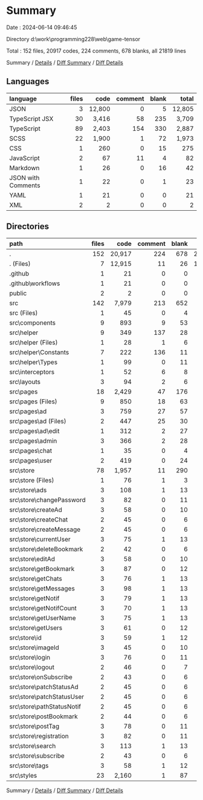 # Summary

Date : 2024-06-14 09:46:45

Directory d:\\work\\programming228\\web\\game-tensor

Total : 152 files,  20917 codes, 224 comments, 678 blanks, all 21819 lines

Summary / [Details](details.md) / [Diff Summary](diff.md) / [Diff Details](diff-details.md)

## Languages
| language | files | code | comment | blank | total |
| :--- | ---: | ---: | ---: | ---: | ---: |
| JSON | 3 | 12,800 | 0 | 5 | 12,805 |
| TypeScript JSX | 30 | 3,416 | 58 | 235 | 3,709 |
| TypeScript | 89 | 2,403 | 154 | 330 | 2,887 |
| SCSS | 22 | 1,900 | 1 | 72 | 1,973 |
| CSS | 1 | 260 | 0 | 15 | 275 |
| JavaScript | 2 | 67 | 11 | 4 | 82 |
| Markdown | 1 | 26 | 0 | 16 | 42 |
| JSON with Comments | 1 | 22 | 0 | 1 | 23 |
| YAML | 1 | 21 | 0 | 0 | 21 |
| XML | 2 | 2 | 0 | 0 | 2 |

## Directories
| path | files | code | comment | blank | total |
| :--- | ---: | ---: | ---: | ---: | ---: |
| . | 152 | 20,917 | 224 | 678 | 21,819 |
| . (Files) | 7 | 12,915 | 11 | 26 | 12,952 |
| .github | 1 | 21 | 0 | 0 | 21 |
| .github\\workflows | 1 | 21 | 0 | 0 | 21 |
| public | 2 | 2 | 0 | 0 | 2 |
| src | 142 | 7,979 | 213 | 652 | 8,844 |
| src (Files) | 1 | 45 | 0 | 4 | 49 |
| src\\components | 9 | 893 | 9 | 53 | 955 |
| src\\helper | 9 | 349 | 137 | 28 | 514 |
| src\\helper (Files) | 1 | 28 | 1 | 6 | 35 |
| src\\helper\\Constants | 7 | 222 | 136 | 11 | 369 |
| src\\helper\\Types | 1 | 99 | 0 | 11 | 110 |
| src\\interceptors | 1 | 52 | 6 | 8 | 66 |
| src\\layouts | 3 | 94 | 2 | 6 | 102 |
| src\\pages | 18 | 2,429 | 47 | 176 | 2,652 |
| src\\pages (Files) | 9 | 850 | 18 | 63 | 931 |
| src\\pages\\ad | 3 | 759 | 27 | 57 | 843 |
| src\\pages\\ad (Files) | 2 | 447 | 25 | 30 | 502 |
| src\\pages\\ad\\edit | 1 | 312 | 2 | 27 | 341 |
| src\\pages\\admin | 3 | 366 | 2 | 28 | 396 |
| src\\pages\\chat | 1 | 35 | 0 | 4 | 39 |
| src\\pages\\user | 2 | 419 | 0 | 24 | 443 |
| src\\store | 78 | 1,957 | 11 | 290 | 2,258 |
| src\\store (Files) | 1 | 76 | 1 | 3 | 80 |
| src\\store\\ads | 3 | 108 | 1 | 13 | 122 |
| src\\store\\changePassword | 3 | 82 | 0 | 11 | 93 |
| src\\store\\createAd | 3 | 58 | 0 | 10 | 68 |
| src\\store\\createChat | 2 | 45 | 0 | 6 | 51 |
| src\\store\\createMessage | 2 | 45 | 0 | 6 | 51 |
| src\\store\\currentUser | 3 | 75 | 1 | 13 | 89 |
| src\\store\\deleteBookmark | 2 | 42 | 0 | 6 | 48 |
| src\\store\\editAd | 3 | 58 | 0 | 10 | 68 |
| src\\store\\getBookmark | 3 | 87 | 0 | 12 | 99 |
| src\\store\\getChats | 3 | 76 | 1 | 13 | 90 |
| src\\store\\getMessages | 3 | 98 | 1 | 13 | 112 |
| src\\store\\getNotif | 3 | 79 | 1 | 13 | 93 |
| src\\store\\getNotifCount | 3 | 70 | 1 | 13 | 84 |
| src\\store\\getUserName | 3 | 75 | 1 | 13 | 89 |
| src\\store\\getUsers | 3 | 61 | 0 | 12 | 73 |
| src\\store\\id | 3 | 59 | 1 | 12 | 72 |
| src\\store\\imageId | 3 | 45 | 0 | 10 | 55 |
| src\\store\\login | 3 | 76 | 0 | 11 | 87 |
| src\\store\\logout | 2 | 46 | 0 | 7 | 53 |
| src\\store\\onSubscribe | 2 | 43 | 0 | 6 | 49 |
| src\\store\\patchStatusAd | 2 | 45 | 0 | 6 | 51 |
| src\\store\\patchStatusUser | 2 | 45 | 0 | 6 | 51 |
| src\\store\\pathStatusNotif | 2 | 45 | 0 | 6 | 51 |
| src\\store\\postBookmark | 2 | 44 | 0 | 6 | 50 |
| src\\store\\postTag | 3 | 78 | 0 | 11 | 89 |
| src\\store\\registration | 3 | 82 | 0 | 11 | 93 |
| src\\store\\search | 3 | 113 | 1 | 13 | 127 |
| src\\store\\subscribe | 2 | 43 | 0 | 6 | 49 |
| src\\store\\tags | 3 | 58 | 1 | 12 | 71 |
| src\\styles | 23 | 2,160 | 1 | 87 | 2,248 |

Summary / [Details](details.md) / [Diff Summary](diff.md) / [Diff Details](diff-details.md)